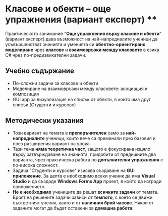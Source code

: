 # Класове и обекти – още упражнения (вариант експерт) **

Практическото занимание "**Oще упражнения върху класове и обекти**" (вариант експерт) дава възможност на най-напредналите ученици да усъвършенстват знанията и уменията си **обектно-ориентирано моделиране** чрез **класове** и **взаимовръзки между класовете** в езика C# чрез по-предизвикателни задачи.

## Учебно съдържание
 - По-сложни задачи за класове и обекти
 - Моделиране на взаимовръзки между класовете: асоциация и композиция
 - GUI app за визуализация на списък от обекти, в които има друг списък (Студенти и курсове)

## Методически указания
  - Този вариант на темата е **препоръчителен** само за **най-напредналите** ученици, които вече са преминали през базовия и през разширения вариант на урока.
  - Тази тема **няма теоретична част**, защото е фокусирана изцяло върху затвърждаване на знанията, придобити от предишните два варианта, чрез практическа работа по **допълнителни упражнения** с по-висока сложност.
  - Задача "Студенти и курсове" изисква създаване на **GUI приложение**. За целта е необходимо всеки ученик да има **Visual Studio** и да създаде **Windows Forms App** проект, в който да изгради приложението.
  - **Не е необходимо** учениците да решат **всичките задачи** от темата. Броят на решените задачи зависи от **темпото**, с което се движи съответният ученик, както и от **наличния брой часове**. Някои от задачите могат да бъдат оставени за **домашна работа**.
